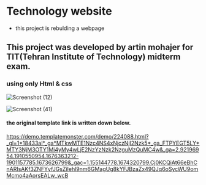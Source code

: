 # Technology website
* this project is rebulding a webpage
## This project was developed by artin mohajer for TIT(Tehran Institute of Technology) midterm exam.
### using only Html & css


![Screenshot (12)](https://user-images.githubusercontent.com/95845593/222905535-0d5e8019-2a98-4674-9e7e-32e99eeb3e7f.png)

![Screenshot (41)](https://user-images.githubusercontent.com/95845593/222905546-fa33805b-b687-4381-bfe9-34756690b4b8.png)



#### the original template link is written down below.

https://demo.templatemonster.com/demo/224088.html?_gl=1*18433al*_ga*MTkwMTE1Nzc4NS4xNjczNjI2Nzk5*_ga_FTPYEGT5LY*MTY3NjM3OTY1Mi4yMy4wLjE2NzYzNzk2NzguMzQuMC4w&_ga=2.92196954.1910550954.1676363212-1901157785.1673626799&_gac=1.155144778.1674320799.Cj0KCQiAt66eBhCnARIsAKf3ZNFYyfJGsZiIehl9nm6GMagUg8kYFJBzaZx49QJq6oSycWU9omMcmo4aAorsEALw_wcB
